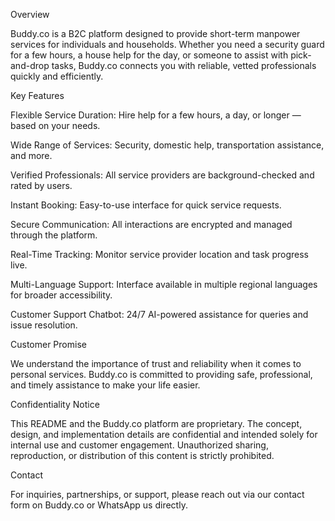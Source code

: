 Overview

Buddy.co is a B2C platform designed to provide short-term manpower services for individuals and households. Whether you need a security guard for a few hours, a house help for the day, or someone to assist with pick-and-drop tasks, Buddy.co connects you with reliable, vetted professionals quickly and efficiently.

Key Features

Flexible Service Duration: Hire help for a few hours, a day, or longer — based on your needs.

Wide Range of Services: Security, domestic help, transportation assistance, and more.

Verified Professionals: All service providers are background-checked and rated by users.

Instant Booking: Easy-to-use interface for quick service requests.

Secure Communication: All interactions are encrypted and managed through the platform.

Real-Time Tracking: Monitor service provider location and task progress live.

Multi-Language Support: Interface available in multiple regional languages for broader accessibility.

Customer Support Chatbot: 24/7 AI-powered assistance for queries and issue resolution.

Customer Promise

We understand the importance of trust and reliability when it comes to personal services. Buddy.co is committed to providing safe, professional, and timely assistance to make your life easier.

Confidentiality Notice

This README and the Buddy.co platform are proprietary. The concept, design, and implementation details are confidential and intended solely for internal use and customer engagement. Unauthorized sharing, reproduction, or distribution of this content is strictly prohibited.

Contact

For inquiries, partnerships, or support, please reach out via our contact form on Buddy.co or WhatsApp us directly.

